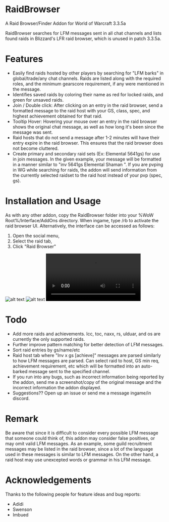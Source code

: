 # RaidBrowser
A Raid Browser/Finder Addon for World of Warcraft 3.3.5a

RaidBrowser searches for LFM messages sent in all chat channels and lists found raids in Blizzard's 
LFR raid browser, which is unused in patch 3.3.5a. 

# Features

- Easily find raids hosted by other players by searching for "LFM barks" in global/trade/any chat channels. Raids are listed along with the required roles, and the minimum gearscore requirement, if any were mentioned in the message.
- Identifies saved raids by coloring their name as red for locked raids, and green for unsaved raids.
- Join / Double click: After clicking on an entry in the raid browser, send a formatted message to the raid host with your GS, class, spec, and highest achievement obtained for that raid.
- Tooltip Hover: Hovering your mouse over an entry in the raid browser shows the original chat message, as well as how long it's been since the message was sent.
- Raid hosts that do not send a message after 1-2 minutes will have their entry expire in the raid browser. This ensures that the raid browser does not become cluttered.
- Create primary and secondary raid sets (Ex: Elemental 5641gs) for use in join messages. In the given example, your message will be formatted in a manner similar to "inv 5641gs Elemental Shaman <possible achievement link>". If you are pvping in WG while searching for raids, the addon will send information from the currently selected raidset to the raid host instead of your pvp (spec, gs).

# Installation and Usage
As with any other addon, copy the RaidBrowser folder into your %WoW Root%/Interface/AddOns directory. When ingame, type /rb to activate
the raid browser UI. Alternatively, the interface can be accessed as follows:
1. Open the social menu,
2. Select the raid tab,
3. Click "Raid Browser"

![alt text](https://i.imgur.com/dR7MIUf.png)
![alt text](https://i.imgur.com/qkVS07w.png)
![alt text](https://i.gyazo.com/c0ff4ffb319e2c88c1c03a1124ddec98.mp4)

# Todo
- Add more raids and achievements. Icc, toc, naxx, rs, ulduar, and os are currently the only supported raids.
- Further improve pattern matching for better detection of LFM messages.
- Sort raid entries by gs/name/etc
- Raid host tab where "Inv x gs [achieve]" messages are parsed similarly to how LFM messages are parsed. Can select raid to host, GS min req, achievement requirement, etc which will be formatted into an auto-barked message sent to the specified channel.
- If you run into any bugs, such as incorrect information being reported by the addon, send me a screenshot/copy of the original message and the incorrect information the addon displayed.
- Suggestions?? Open up an issue or send me a message ingame/in discord.

# Remark

Be aware that since it is difficult to consider every possible LFM message that someone could think of, this addon may consider false 
positives, or may omit valid LFM messages. As an example, some guild recruitment messages may be listed in the raid browser, since a lot of the language used in these messages is similar to LFM messages. On the other hand, a raid host may use unexcepted words or grammar in his LFM message.

# Acknowledgements
Thanks to the following people for feature ideas and bug reports:
- Adidi
- Swenson
- Imbued


